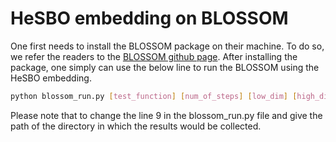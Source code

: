 # HeSBO embedding on BLOSSOM
One first needs to install the BLOSSOM package on their machine. To do so, we refer the readers to the [BLOSSOM github page][1]. After installing the package, one simply can use the below line to run the BLOSSOM using the HeSBO embedding.
```bash
python blossom_run.py [test_function] [num_of_steps] [low_dim] [high_dim] [num_of_initial_sample] [job_id] [noise_variance]
```
Please note that to change the line 9 in the blossom_run.py file and give the path of the directory in which the results would be collected.

[1]: https://github.com/markm541374/gpbo
